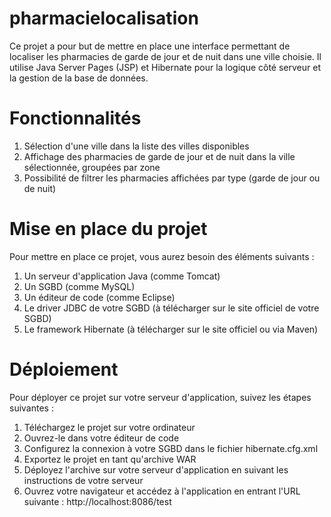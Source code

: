 # pharmacielocalisation
Ce projet a pour but de mettre en place une interface permettant de localiser les pharmacies de garde de jour et de nuit dans une ville choisie. Il utilise Java Server Pages (JSP) et Hibernate pour la logique côté serveur et la gestion de la base de données.

# Fonctionnalités
1. Sélection d'une ville dans la liste des villes disponibles
2. Affichage des pharmacies de garde de jour et de nuit dans la ville sélectionnée, groupées par zone
3. Possibilité de filtrer les pharmacies affichées par type (garde de jour ou de nuit)
# Mise en place du projet
Pour mettre en place ce projet, vous aurez besoin des éléments suivants :

1. Un serveur d'application Java (comme Tomcat)
2. Un SGBD (comme MySQL)
3. Un éditeur de code (comme Eclipse)
4. Le driver JDBC de votre SGBD (à télécharger sur le site officiel de votre SGBD)
5. Le framework Hibernate (à télécharger sur le site officiel ou via Maven)
# Déploiement
Pour déployer ce projet sur votre serveur d'application, suivez les étapes suivantes :

1. Téléchargez le projet sur votre ordinateur
2. Ouvrez-le dans votre éditeur de code
3. Configurez la connexion à votre SGBD dans le fichier hibernate.cfg.xml
4. Exportez le projet en tant qu'archive WAR
5. Déployez l'archive sur votre serveur d'application en suivant les instructions de votre serveur
6. Ouvrez votre navigateur et accédez à l'application en entrant l'URL suivante : http://localhost:8086/test
